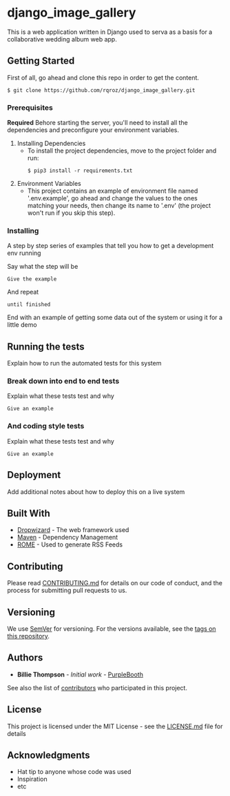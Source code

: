 # django_image_gallery

This is a web application written in Django used to serva as a basis for a collaborative wedding album web app.

## Getting Started

First of all, go ahead and clone this repo in order to get the content.

```
$ git clone https://github.com/rqroz/django_image_gallery.git
```


### Prerequisites
**Required**
Behore starting the server, you'll need to install all the dependencies and preconfigure your environment variables.

1. Installing Dependencies
   - To install the project dependencies, move to the project folder and run:
     ```
     $ pip3 install -r requirements.txt
     ```
2. Environment Variables
   - This project contains an example of environment file named '.env.example', go ahead and change the values to the ones matching your needs, then change its name to '.env' (the project won't run if you skip this step).

### Installing

A step by step series of examples that tell you how to get a development env running

Say what the step will be

```
Give the example
```

And repeat

```
until finished
```

End with an example of getting some data out of the system or using it for a little demo

## Running the tests

Explain how to run the automated tests for this system

### Break down into end to end tests

Explain what these tests test and why

```
Give an example
```

### And coding style tests

Explain what these tests test and why

```
Give an example
```

## Deployment

Add additional notes about how to deploy this on a live system

## Built With

* [Dropwizard](http://www.dropwizard.io/1.0.2/docs/) - The web framework used
* [Maven](https://maven.apache.org/) - Dependency Management
* [ROME](https://rometools.github.io/rome/) - Used to generate RSS Feeds

## Contributing

Please read [CONTRIBUTING.md](https://gist.github.com/PurpleBooth/b24679402957c63ec426) for details on our code of conduct, and the process for submitting pull requests to us.

## Versioning

We use [SemVer](http://semver.org/) for versioning. For the versions available, see the [tags on this repository](https://github.com/your/project/tags).

## Authors

* **Billie Thompson** - *Initial work* - [PurpleBooth](https://github.com/PurpleBooth)

See also the list of [contributors](https://github.com/your/project/contributors) who participated in this project.

## License

This project is licensed under the MIT License - see the [LICENSE.md](LICENSE.md) file for details

## Acknowledgments

* Hat tip to anyone whose code was used
* Inspiration
* etc

